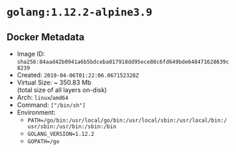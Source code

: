 # `golang:1.12.2-alpine3.9`

## Docker Metadata

- Image ID: `sha256:84aad42b0941a6b5bdceba017918dd95ece88c6fd649bde648471628639c8239`
- Created: `2019-04-06T01:22:06.067152328Z`
- Virtual Size: ~ 350.83 Mb  
  (total size of all layers on-disk)
- Arch: `linux`/`amd64`
- Command: `["/bin/sh"]`
- Environment:
  - `PATH=/go/bin:/usr/local/go/bin:/usr/local/sbin:/usr/local/bin:/usr/sbin:/usr/bin:/sbin:/bin`
  - `GOLANG_VERSION=1.12.2`
  - `GOPATH=/go`
